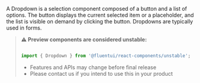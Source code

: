A Dropdown is a selection component composed of a button and a list of options. The button displays the current selected item or a placeholder, and the list is visible on demand by clicking the button. Dropdowns are typically used in forms.

<!-- Don't allow prettier to collapse code block into single line -->
<!-- prettier-ignore -->
> **⚠️ Preview components are considered unstable:**
>
> ```jsx
>
> import { Dropdown } from '@fluentui/react-components/unstable';
>
> ```
>
> - Features and APIs may change before final release
> - Please contact us if you intend to use this in your product
